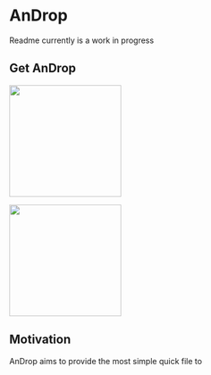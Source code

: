 # AnDrop

Readme currently is a work in progress


## Get AnDrop

[<img width="200" src="https://play.google.com/intl/en_us/badges/static/images/badges/en_badge_web_generic.png">](https://play.google.com/store/apps/details?id=de.canyumusak.androiddrop&utm_source=github)

[<img width="200" src="https://upload.wikimedia.org/wikipedia/commons/thumb/3/3c/Download_on_the_App_Store_Badge.svg/640px-Download_on_the_App_Store_Badge.svg.png">](https://apps.apple.com/de/app/androp/id1452111498?l=en&mt=12)


## Motivation

AnDrop aims to provide the most simple quick file to 

